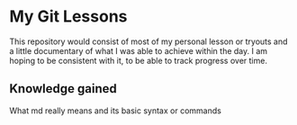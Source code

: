 # My Git Lessons
This repository would consist of most of my personal lesson or tryouts and a
little documentary of what I was able to achieve within the day. I am hoping
to be consistent with it, to be able to track progress over time.

## Knowledge gained
What md really means and its basic syntax or commands
